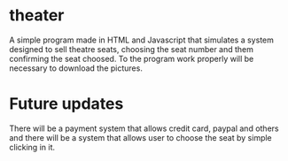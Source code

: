# theater
A simple program made in HTML and Javascript that simulates a system designed to sell theatre seats, choosing the seat number and them confirming the seat choosed. To the program work properly will be necessary to download the pictures.
# Future updates
There will be a payment system that allows credit card, paypal and others and there will be a system that allows user to choose the seat by simple clicking in it.
